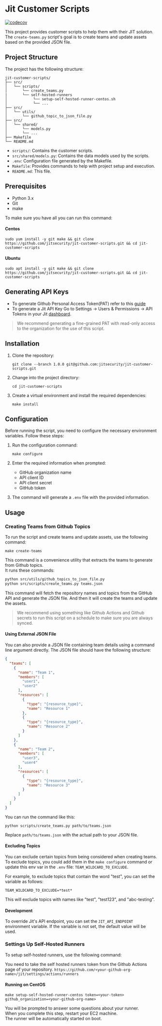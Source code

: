 # Jit Customer Scripts

[![codecov](https://codecov.io/gh/jitsecurity/jit-customer-scripts/graph/badge.svg?token=76IhFwTPjv)](https://codecov.io/gh/jitsecurity/jit-customer-scripts)

This project provides customer scripts to help them with their JIT solution. \
The `create-teams.py` script's goal is to create teams and update assets based on the provided JSON file.

## Project Structure

The project has the following structure:

```
jit-customer-scripts/
├── src/
│   └── scripts/
│       └── create_teams.py
|       └── self-hosted-runners
│            └── setup-self-hosted-runner-centos.sh
│            └── ...
├── src/
│   └── utils/
│       └── github_topic_to_json_file.py
├── src/
│   └── shared/
│       └── models.py
│       └── ...
├── Makefile
└── README.md
```

- `scripts/`: Contains the customer scripts.
- `src/shared/models.py`: Contains the data models used by the scripts.
- `.env`: Configuration file generated by the Makefile.
- `Makefile`: Provides commands to help with project setup and execution.
- `README.md`: This file.

## Prerequisites

- Python 3.x
- Git
- make

To make sure you have all you can run this command:

#### Centos

```shell
sudo yum install -y git make && git clone https://github.com/jitsecurity/jit-customer-scripts.git && cd jit-customer-scripts
```

#### Ubuntu

```shell
sudo apt install -y git make && git clone https://github.com/jitsecurity/jit-customer-scripts.git && cd jit-customer-scripts
```

## Generating API Keys

* To generate Github Personal Access Token(PAT) refer to
  this [guide](https://docs.github.com/en/authentication/keeping-your-account-and-data-secure/managing-your-personal-access-tokens#creating-a-personal-access-token-classic)
* To generate a Jit API Key Go to Settings -> Users & Permissions -> API Tokens in your
  Jit [dashboard](https://platform.jit.io).

> We recommend generating a fine-grained PAT with read-only access to the organization for the use of this script.

## Installation

1. Clone the repository:

   ```shell
   git clone --branch 1.0.0 git@github.com:jitsecurity/jit-customer-scripts.git
   ```

2. Change into the project directory:

   ```shell
   cd jit-customer-scripts
   ```

3. Create a virtual environment and install the required dependencies:

   ```shell
   make install
   ```

## Configuration

Before running the script, you need to configure the necessary environment variables. Follow these steps:

1. Run the configuration command:

   ```shell
   make configure
   ```

2. Enter the required information when prompted:
    - GitHub organization name
    - API client ID
    - API client secret
    - GitHub token

3. The command will generate a `.env` file with the provided information.

## Usage

### Creating Teams from Github Topics

To run the script and create teams and update assets, use the following command:

```shell
make create-teams
```

This command is a convenience utility that extracts the teams to generate from Github topics. \
It runs these commands:

```bash
python src/utils/github_topics_to_json_file.py
python src/scripts/create_teams.py teams.json
```

This command will fetch the repository names and topics from the GitHub API and generate the JSON file. And then it will
create the teams and update the assets.

> We recommend using something like Github Actions and Github secrets to run this script on a schedule to make sure you
> are always synced.

#### Using External JSON File

You can also provide a JSON file containing team details using a command line argument directly. The JSON file should
have the following structure:

```json
{
  "teams": [
    {
      "name": "Team 1",
      "members": [
        "user1",
        "user2"
      ],
      "resources": [
        {
          "type": "{resource_type}",
          "name": "Resource 1"
        },
        {
          "type": "{resource_type}",
          "name": "Resource 2"
        }
      ]
    },
    {
      "name": "Team 2",
      "members": [
        "user3",
        "user4"
      ],
      "resources": [
        {
          "type": "{resource_type}",
          "name": "Resource 3"
        }
      ]
    }
  ]
}
```

You can run the command like this:

```shell
python scripts/create_teams.py path/to/teams.json
```

Replace `path/to/teams.json` with the actual path to your JSON file.

#### Excluding Topics

You can exclude certain topics from being considered when creating teams. \
To exclude topics, you could add them in the `make configure` command or update this env var in
the `.env` file: `TEAM_WILDCARD_TO_EXCLUDE`.

For example, to exclude topics that contain the word "test", you can set the variable as follows:

    TEAM_WILDCARD_TO_EXCLUDE=*test*

This will exclude topics with names like "test", "test123", and "abc-testing".

#### Development

To override Jit's API endpoint, you can set the `JIT_API_ENDPOINT` environment variable. If the variable is not set, the
default value will be used.

### Settings Up Self-Hosted Runners

To setup self-hosted runners, use the following command:

You need to take the self hosted runners token from the Github Actions page of your repository.
`https://github.com/<your-github-org-name>/jit/settings/actions/runners`

#### Running on CentOS

```shell
make setup-self-hosted-runner-centos token=<your-token> github_organization=<your-github-org-name>
```

You will be prompted to answer some questions about your runner. \
When you complete this step, restart your EC2 machine. \
The runner will be automatically started on boot.
